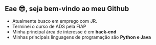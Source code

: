 ## Eae 😎, seja bem-vindo ao meu Github

- Atualmente busco em emprego com JR.
- Terminei o curso de ADS pela FIAP
- Minha principal área de interesse é em **back-end** 
- Minhas principais linguagens de programação são **Python e Java**


<!--
**jeffsdac/jeffsdac** is a ✨ _special_ ✨ repository because its `README.md` (this file) appears on your GitHub profile.

Here are some ideas to get you started:

- 🔭 I’m currently working on ...
- 🌱 I’m currently learning ...
- 👯 I’m looking to collaborate on ...
- 🤔 I’m looking for help with ...
- 💬 Ask me about ...
- 📫 How to reach me: ...
- 😄 Pronouns: ...
- ⚡ Fun fact: ...
-->
